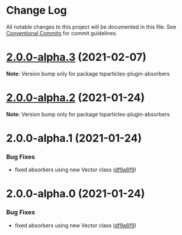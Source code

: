 # Change Log

All notable changes to this project will be documented in this file.
See [Conventional Commits](https://conventionalcommits.org) for commit guidelines.

# [2.0.0-alpha.3](https://github.com/matteobruni/tsparticles/compare/tsparticles-plugin-absorbers@2.0.0-alpha.2...tsparticles-plugin-absorbers@2.0.0-alpha.3) (2021-02-07)

**Note:** Version bump only for package tsparticles-plugin-absorbers





# [2.0.0-alpha.2](https://github.com/matteobruni/tsparticles/compare/tsparticles-plugin-absorbers@2.0.0-alpha.1...tsparticles-plugin-absorbers@2.0.0-alpha.2) (2021-01-24)

**Note:** Version bump only for package tsparticles-plugin-absorbers





# 2.0.0-alpha.1 (2021-01-24)


### Bug Fixes

* fixed absorbers using new Vector class ([df9a6f9](https://github.com/matteobruni/tsparticles/commit/df9a6f9a97efb50a386d8e696360216afac69c92))





# 2.0.0-alpha.0 (2021-01-24)


### Bug Fixes

* fixed absorbers using new Vector class ([df9a6f9](https://github.com/matteobruni/tsparticles/commit/df9a6f9a97efb50a386d8e696360216afac69c92))
